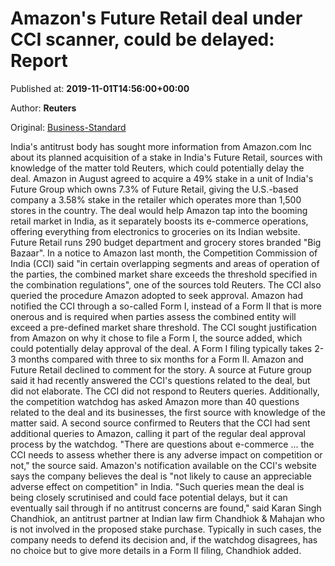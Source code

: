 
# Amazon's Future Retail deal under CCI scanner, could be delayed: Report

Published at: **2019-11-01T14:56:00+00:00**

Author: **Reuters**

Original: [Business-Standard](https://www.business-standard.com/article/companies/amazon-s-future-retail-deal-under-cci-scanner-could-be-delayed-report-119110101321_1.html)

India's antitrust body has sought more information from Amazon.com Inc about its planned acquisition of a stake in India's Future Retail, sources with knowledge of the matter told Reuters, which could potentially delay the deal.
Amazon in August agreed to acquire a 49% stake in a unit of India's Future Group which owns 7.3% of Future Retail, giving the U.S.-based company a 3.58% stake in the retailer which operates more than 1,500 stores in the country.
The deal would help Amazon tap into the booming retail market in India, as it separately boosts its e-commerce operations, offering everything from electronics to groceries on its Indian website. Future Retail runs 290 budget department and grocery stores branded "Big Bazaar".
In a notice to Amazon last month, the Competition Commission of India (CCI) said "in certain overlapping segments and areas of operation of the parties, the combined market share exceeds the threshold specified in the combination regulations", one of the sources told Reuters.
The CCI also queried the procedure Amazon adopted to seek approval. Amazon had notified the CCI through a so-called Form I, instead of a Form II that is more onerous and is required when parties assess the combined entity will exceed a pre-defined market share threshold.
The CCI sought justification from Amazon on why it chose to file a Form I, the source added, which could potentially delay approval of the deal. A Form I filing typically takes 2-3 months compared with three to six months for a Form II.
Amazon and Future Retail declined to comment for the story.
A source at Future group said it had recently answered the CCI's questions related to the deal, but did not elaborate.
The CCI did not respond to Reuters queries.
Additionally, the competition watchdog has asked Amazon more than 40 questions related to the deal and its businesses, the first source with knowledge of the matter said.
A second source confirmed to Reuters that the CCI had sent additional queries to Amazon, calling it part of the regular deal approval process by the watchdog.
"There are questions about e-commerce ... the CCI needs to assess whether there is any adverse impact on competition or not," the source said.
Amazon's notification available on the CCI's website says the company believes the deal is "not likely to cause an appreciable adverse effect on competition" in India.
"Such queries mean the deal is being closely scrutinised and could face potential delays, but it can eventually sail through if no antitrust concerns are found," said Karan Singh Chandhiok, an antitrust partner at Indian law firm Chandhiok & Mahajan who is not involved in the proposed stake purchase.
Typically in such cases, the company needs to defend its decision and, if the watchdog disagrees, has no choice but to give more details in a Form II filing, Chandhiok added.
